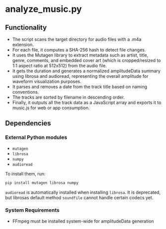 # analyze_music.py

## Functionality
- The script scans the target directory for audio files with a .m4a extension.
- For each file, it computes a SHA-256 hash to detect file changes.
- It uses the Mutagen library to extract metadata such as artist, title, genre, comments, and embedded cover art (which is cropped/resized to 1:1 aspect ratio at 512x512) from the audio file.
- It gets the duration and generates a normalized amplitudeData summary using librosa and audioread, representing the overall amplitude for waveform visualization purposes.
- It parses and removes a date from the track title based on naming conventions.
- The tracks are sorted by filename in descending order.
- Finally, it outputs all the track data as a JavaScript array and exports it to music.js for web or app consumption.

## Dependencies

### External Python modules

- `mutagen`
- `librosa`
- `numpy`
- `audioread`

To install them, run:
```bash
pip install mutagen librosa numpy
```

`audioread` is automatically installed when installing `librosa`. It is deprecated, but librosas default method `soundfile` cannot handle certain codecs yet.

### System Requirements
- FFmpeg must be installed system-wide for amplitudeData generation
